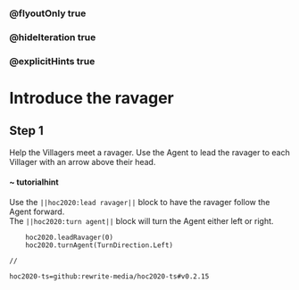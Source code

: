 ### @flyoutOnly true
### @hideIteration true
### @explicitHints true

# Introduce the ravager

## Step 1
Help the Villagers meet a ravager. Use the Agent to lead the ravager to each Villager with an arrow above their head.

#### ~ tutorialhint 
Use the ``||hoc2020:lead ravager||`` block to have the ravager follow the Agent forward.  
The ``||hoc2020:turn agent||`` block will turn the Agent either left or right.

```ghost
    hoc2020.leadRavager(0)
    hoc2020.turnAgent(TurnDirection.Left)    
```
```template
//
```
```package
hoc2020-ts=github:rewrite-media/hoc2020-ts#v0.2.15
```
